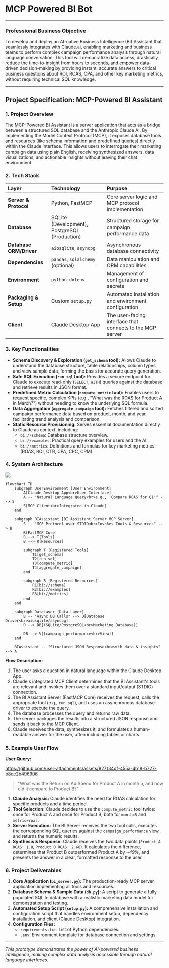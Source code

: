 # MCP Powered BI Bot
---

### **Professional Business Objective**

To develop and deploy an AI-native Business Intelligence (BI) Assistant that seamlessly integrates with Claude.ai, enabling marketing and business teams to perform complex campaign performance analysis through natural language conversation. This tool will democratize data access, drastically reduce the time-to-insight from hours to seconds, and empower data-driven decision-making by providing instant, accurate answers to critical business questions about ROI, ROAS, CPA, and other key marketing metrics, without requiring technical SQL knowledge.

---

## **Project Specification: MCP-Powered BI Assistant**

### 1. Project Overview

The MCP-Powered BI Assistant is a server application that acts as a bridge between a structured SQL database and the Anthropic Claude AI. By implementing the Model Context Protocol (MCP), it exposes database tools and resources (like schema information and predefined queries) directly within the Claude interface. This allows users to interrogate their marketing campaign data using plain English, receiving synthesized answers, data visualizations, and actionable insights without leaving their chat environment.

### 2. Tech Stack

| Layer | Technology | Purpose |
| :--- | :--- | :--- |
| **Server & Protocol** | Python, FastMCP | Core server logic and MCP protocol implementation |
| **Database** | SQLite (Development), PostgreSQL (Production) | Structured storage for campaign performance data |
| **Database ORM/Driver** | `aiosqlite`, `asyncpg` | Asynchronous database connectivity |
| **Dependencies** | `pandas`, `sqlalchemy` (optional) | Data manipulation and ORM capabilities |
| **Environment** | `python-dotenv` | Management of configuration and secrets |
| **Packaging & Setup** | Custom `setup.py` | Automated installation and environment configuration |
| **Client** | Claude Desktop App | The user-facing interface that connects to the MCP server |

### 3. Key Functionalities

*   **Schema Discovery & Exploration (`get_schema` tool):** Allows Claude to understand the database structure, table relationships, column types, and view sample data, forming the basis for accurate query generation.
*   **Safe SQL Execution (`run_sql` tool):** Provides a secure endpoint for Claude to execute read-only (`SELECT`, `WITH`) queries against the database and retrieve results in JSON format.
*   **Predefined Metric Calculation (`compute_metric` tool):** Enables users to request specific, complex KPIs (e.g., "What was the ROAS for Product A in March?") without needing to know the underlying SQL formula.
*   **Data Aggregation (`aggregate_campaign` tool):** Fetches filtered and sorted campaign performance data based on product, month, and year, facilitating trend analysis and comparison.
*   **Static Resource Provisioning:** Serves essential documentation directly to Claude as context, including:
    *   `bi://schema`: Database structure overview.
    *   `bi://examples`: Practical query examples for users and the AI.
    *   `bi://metrics`: Definitions and formulas for key marketing metrics (ROAS, ROI, CTR, CPA, CPC, CPM).

### 4. System Architecture
![](mermaid.png)

```mermaid
flowchart TD
    subgraph UserEnvironment [User Environment]
        A[Claude Desktop App<br>User Interface]
        A -- "Natural Language Query<br>e.g., 'Compare ROAS for Q1'" --> S
        S[MCP Client<br>Integrated in Claude]
    end

    subgraph BIAssistant [BI Assistant Server MCP Server]
        S -- "MCP Protocol over STDIO<br>Invokes Tools & Resources" --> B
        B[FastMCP Core]
        B --> T[Tools]
        B --> R[Resources]
        
        subgraph T [Registered Tools]
            T1[get_schema]
            T2[run_sql]
            T3[compute_metric]
            T4[aggregate_campaign]
        end

        subgraph R [Registered Resources]
            R1[bi://schema]
            R2[bi://examples]
            R3[bi://metrics]
        end
    end

    subgraph DataLayer [Data Layer]
        B -- "Async DB Calls" --> D[Database Driver<br>aiosqlite/asyncpg]
        D --> DB[(SQLite/PostgreSQL<br>Marketing Database)]
        
        DB --> V[[campaign_performance<br>View]]
    end

    BIAssistant -- "Structured JSON Response<br>with data & insights" --> A
```

**Flow Description:**
1.  The user asks a question in natural language within the Claude Desktop App.
2.  Claude's integrated MCP Client determines that the BI Assistant's tools are relevant and invokes them over a standard input/output (STDIO) connection.
3.  The BI Assistant Server (FastMCP Core) receives the request, calls the appropriate tool (e.g., `run_sql`), and uses an asynchronous database driver to execute the query.
4.  The database processes the query and returns raw data.
5.  The server packages the results into a structured JSON response and sends it back to the MCP Client.
6.  Claude receives the data, synthesizes it, and formulates a human-readable answer for the user, often including tables or charts.

### 5. Example User Flow

**User Query:**

https://github.com/user-attachments/assets/827134df-455a-4b18-b727-b8ce2b496906

> "What was the Return on Ad Spend for Product A in month 5, and how did it compare to Product B?"

1.  **Claude Analysis:** Claude identifies the need for ROAS calculation for specific products and a time period.
2.  **Tool Selection:** Claude decides to use the `compute_metric` tool twice: once for Product A and once for Product B, both for `month=5` and `metric=roas`.
3.  **Server Execution:** The BI Server receives the two tool calls, executes the corresponding SQL queries against the `campaign_performance` view, and returns the numeric results.
4.  **Synthesis & Response:** Claude receives the two data points (`Product A ROAS: 1.8`, `Product B ROAS: 2.68`). It calculates the difference, determines that Product B outperformed Product A by *~49%*, and presents the answer in a clear, formatted response to the user.

### 6. Project Deliverables

1.  **Core Application (`bi_server.py`):** The production-ready MCP server application implementing all tools and resources.
2.  **Database Schema & Sample Data (`db.py`):** A script to generate a fully populated SQLite database with a realistic marketing data model for demonstration and testing.
3.  **Automated Setup Script (`setup.py`):** A comprehensive installation and configuration script that handles environment setup, dependency installation, and client (Claude Desktop) integration.
4.  **Configuration Files:**
    *   `requirements.txt`: List of Python dependencies.
    *   `.env`: Environment template for database connection and settings.
    
---


*This prototype demonstrates the power of AI-powered business intelligence, making complex data analysis accessible through natural language interfaces.*

